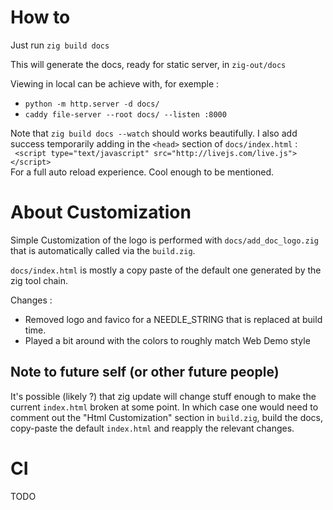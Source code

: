 # How to

Just run `zig build docs` 

This will generate the docs, ready for static server, in `zig-out/docs`

Viewing in local can be achieve with, for exemple :
- `python -m http.server -d docs/`
- `caddy file-server --root docs/ --listen :8000`

Note that `zig build docs --watch` should works beautifully.
I also add success temporarily adding in the `<head>` section of `docs/index.html` :  
` <script type="text/javascript" src="http://livejs.com/live.js"></script>`  
For a full auto reload experience. Cool enough to be mentioned.


# About Customization

Simple Customization of the logo is performed with `docs/add_doc_logo.zig` that is automatically called via the `build.zig`.

`docs/index.html` is mostly a copy paste of the default one generated by the zig tool chain. 

Changes :
- Removed logo and favico for a NEEDLE_STRING that is replaced at build time.
- Played a bit around with the colors to roughly match Web Demo style

## Note to future self (or other future people)

It's possible (likely ?) that zig update will change stuff enough to make the current `index.html` broken at some point.
In which case one would need to comment out the "Html Customization" section in `build.zig`, build the docs, copy-paste the default `index.html` and reapply the relevant changes.

# CI

TODO 
